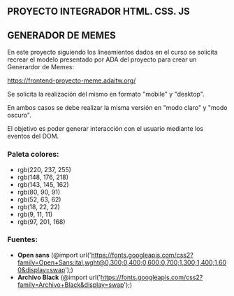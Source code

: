 ## PROYECTO INTEGRADOR HTML. CSS. JS
## GENERADOR DE MEMES

En este proyecto siguiendo los lineamientos dados en el curso se solicita recrear el modelo presentado por ADA del proyecto para crear un Generardor de Memes:

https://frontend-proyecto-meme.adaitw.org/

Se solicita la realización del mismo en formato "mobile" y "desktop".

En ambos casos se debe realizar la misma versión en "modo claro" y "modo oscuro".

El objetivo es poder generar interacción con el usuario mediante los eventos del DOM.

### Paleta colores:
- rgb(220, 237, 255)
- rgb(148, 176, 218)
- rgb(143, 145, 162)
- rgb(80, 90, 91)
- rgb(52, 63, 62)
- rgb(18, 22, 22)
- rgb(9, 11, 11)
- rgb(97, 201, 168)

### Fuentes:
- **Open sans** (@import url('https://fonts.googleapis.com/css2?family=Open+Sans:ital,wght@0,300;0,400;0,600;0,700;1,300;1,400;1,600&display=swap');)
- **Archivo Black** (@import url('https://fonts.googleapis.com/css2?family=Archivo+Black&display=swap');)








